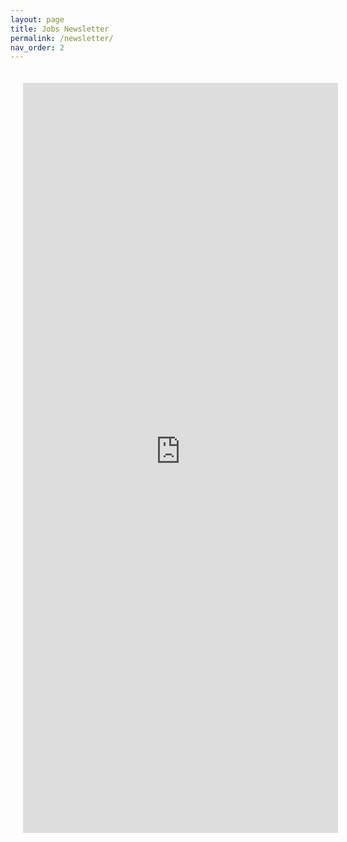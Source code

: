 ```yaml
---
layout: page
title: Jobs Newsletter
permalink: /newsletter/
nav_order: 2
---
```


<div style="width: 100%; max-width: 800px; margin: auto; padding: 20px;">
  <iframe 
    src="https://newsletter.entrylevelitjobs.us" 
    width="100%" 
    height="1200" 
    frameborder="0" 
    allowfullscreen 
    style="border: none;">
  </iframe>
</div>
